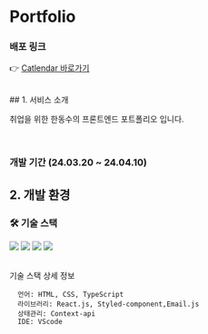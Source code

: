 <h1 align="">Portfolio</h1>

### 배포 링크

👉 [Catlendar 바로가기](https://catlendar.netlify.app/)
</br>

</br>
## 1. 서비스 소개

취업을 위한 한동수의 프론트엔드 포트폴리오 입니다.

</br>

### 개발 기간 (24.03.20 ~ 24.04.10)

## 2. 개발 환경

### 🛠 기술 스택

<div>
  <img src="https://img.shields.io/badge/typescript-grey?style=for-the-badge&logo=typescript&logoColor=f7df1e" />
  <img src="https://img.shields.io/badge/React-grey?style=for-the-badge&logo=React&logoColor=61DAFB"/>
  <img src="https://img.shields.io/badge/styled components-grey?style=for-the-badge&logo=styled-components&logoColor=DB7093"/>
  <img src="https://img.shields.io/badge/netlify-grey?style=for-the-badge&logo=netlify&logoColor=00C7B7"/>
</div>
</br>

기술 스택 상세 정보

```
  언어: HTML, CSS, TypeScript
  라이브러리: React.js, Styled-component,Email.js
  상태관리: Context-api
  IDE: VScode
```







